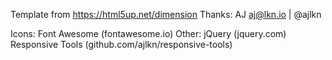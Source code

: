 Template from https://html5up.net/dimension
Thanks: AJ aj@lkn.io | @ajlkn

Icons:
		Font Awesome (fontawesome.io)
Other:
		jQuery (jquery.com)
		Responsive Tools (github.com/ajlkn/responsive-tools)
